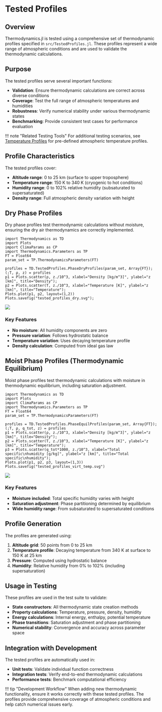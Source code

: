 # Tested Profiles

## Overview

Thermodynamics.jl is tested using a comprehensive set of thermodynamic profiles specified in `src/TestedProfiles.jl`. These profiles represent a wide range of atmospheric conditions and are used to validate the thermodynamic calculations.

## Purpose

The tested profiles serve several important functions:

- **Validation**: Ensure thermodynamic calculations are correct across diverse conditions
- **Coverage**: Test the full range of atmospheric temperatures and humidities
- **Robustness**: Verify numerical stability under various thermodynamic states
- **Benchmarking**: Provide consistent test cases for performance evaluation

!!! note "Related Testing Tools"
    For additional testing scenarios, see [Temperature Profiles](TemperatureProfiles.md)
    for pre-defined atmospheric temperature profiles.

## Profile Characteristics

The tested profiles cover:

- **Altitude range**: 0 to 25 km (surface to upper troposphere)
- **Temperature range**: 150 K to 340 K (cryogenic to hot conditions)
- **Humidity range**: 0 to 102% relative humidity (subsaturated to supersaturated)
- **Density range**: Full atmospheric density variation with height

## Dry Phase Profiles

Dry phase profiles test thermodynamic calculations without moisture, ensuring the dry air thermodynamics are correctly implemented.

```@example
import Thermodynamics as TD
import Plots
import ClimaParams as CP
import Thermodynamics.Parameters as TP
FT = Float64
param_set = TP.ThermodynamicsParameters(FT)

profiles = TD.TestedProfiles.PhaseDryProfiles(param_set, Array{FT});
(;T, ρ, z) = profiles
p1 = Plots.scatter(ρ, z./10^3, xlabel="Density [kg/m^3]", ylabel="z [km]", title="Density");
p2 = Plots.scatter(T, z./10^3, xlabel="Temperature [K]", ylabel="z [km]", title="Temperature");
Plots.plot(p1, p2, layout=(1,2))
Plots.savefig("tested_profiles_dry.svg");
```
![](tested_profiles_dry.svg)

### Key Features
- **No moisture**: All humidity components are zero
- **Pressure variation**: Follows hydrostatic balance
- **Temperature variation**: Uses decaying temperature profile
- **Density calculation**: Computed from ideal gas law

## Moist Phase Profiles (Thermodynamic Equilibrium)

Moist phase profiles test thermodynamic calculations with moisture in thermodynamic equilibrium, including saturation adjustment.

```@example
import Thermodynamics as TD
import Plots
import ClimaParams as CP
import Thermodynamics.Parameters as TP
FT = Float64
param_set = TP.ThermodynamicsParameters(FT)

profiles = TD.TestedProfiles.PhaseEquilProfiles(param_set, Array{FT});
(;T, ρ, q_tot, z) = profiles
p1 = Plots.scatter(ρ, z./10^3, xlabel="Density [kg/m^3]", ylabel="z [km]", title="Density");
p2 = Plots.scatter(T, z./10^3, xlabel="Temperature [K]", ylabel="z [km]", title="Temperature");
p3 = Plots.scatter(q_tot*1000, z./10^3, xlabel="Total specific\nhumidity [g/kg]", ylabel="z [km]", title="Total specific\nhumidity");
Plots.plot(p1, p2, p3, layout=(1,3))
Plots.savefig("tested_profiles_virt_temp.svg")
```
![](tested_profiles_virt_temp.svg)

### Key Features
- **Moisture included**: Total specific humidity varies with height
- **Saturation adjustment**: Phase partitioning determined by equilibrium
- **Wide humidity range**: From subsaturated to supersaturated conditions

## Profile Generation

The profiles are generated using:

1. **Altitude grid**: 50 points from 0 to 25 km
2. **Temperature profile**: Decaying temperature from 340 K at surface to 150 K at 25 km
3. **Pressure**: Computed using hydrostatic balance
4. **Humidity**: Relative humidity from 0% to 102% (including supersaturation)

## Usage in Testing

These profiles are used in the test suite to validate:

- **State constructors**: All thermodynamic state creation methods
- **Property calculations**: Temperature, pressure, density, humidity
- **Energy calculations**: Internal energy, enthalpy, potential temperature
- **Phase transitions**: Saturation adjustment and phase partitioning
- **Numerical stability**: Convergence and accuracy across parameter space

## Integration with Development

The tested profiles are automatically used in:

- **Unit tests**: Validate individual function correctness
- **Integration tests**: Verify end-to-end thermodynamic calculations
- **Performance tests**: Benchmark computational efficiency

!!! tip "Development Workflow"
    When adding new thermodynamic functionality, ensure it works correctly
    with these tested profiles. The profiles provide comprehensive coverage
    of atmospheric conditions and help catch numerical issues early.
